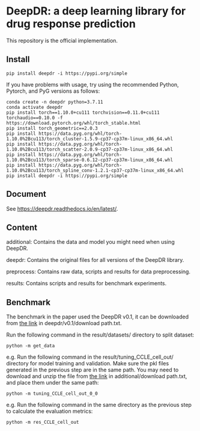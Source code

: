 # DeepDR: a deep learning library for drug response prediction

This repository is the official implementation.

## Install

```
pip install deepdr -i https://pypi.org/simple
```

If you have problems with usage, try using the recommended Python, Pytorch, and PyG versions as follows:

```
conda create -n deepdr python=3.7.11
conda activate deepdr
pip install torch==1.10.0+cu111 torchvision==0.11.0+cu111 torchaudio==0.10.0 -f https://download.pytorch.org/whl/torch_stable.html
pip install torch_geometric==2.0.3
pip install https://data.pyg.org/whl/torch-1.10.0%2Bcu113/torch_cluster-1.5.9-cp37-cp37m-linux_x86_64.whl
pip install https://data.pyg.org/whl/torch-1.10.0%2Bcu113/torch_scatter-2.0.9-cp37-cp37m-linux_x86_64.whl
pip install https://data.pyg.org/whl/torch-1.10.0%2Bcu113/torch_sparse-0.6.12-cp37-cp37m-linux_x86_64.whl
pip install https://data.pyg.org/whl/torch-1.10.0%2Bcu113/torch_spline_conv-1.2.1-cp37-cp37m-linux_x86_64.whl
pip install deepdr -i https://pypi.org/simple
```

## Document
See https://deepdr.readthedocs.io/en/latest/.

## Content

additional: Contains the data and model you might need when using DeepDR.

deepdr: Contains the original files for all versions of the DeepDR library.

preprocess: Contains raw data, scripts and results for data preprocessing.

results: Contains scripts and results for benchmark experiments.

## Benchmark

The benchmark in the paper used the DeepDR v0.1, it can be downloaded from [the link](https://drive.google.com/file/d/1usL_HFmCfndN4hkHq97CR4Lj1JaxiMm_/view?usp=sharing) in deepdr/v0.1/download path.txt.

Run the following command in the result/datasets/ directory to split dataset:

```
python -m get_data
```

e.g. Run the following command in the result/tuning_CCLE_cell_out/ directory for model training and validation. 
Make sure the pkl files generated in the previous step are in the same path. 
You may need to download and unzip the file from [the link](https://huggingface.co/spaces/user15632/DeepDR/tree/main/additional) in additional/download path.txt, and place them under the same path:

```
python -m tuning_CCLE_cell_out_0_0
```

e.g. Run the following command in the same directory as the previous step to calculate the evaluation metrics:

```
python -m res_CCLE_cell_out
```
